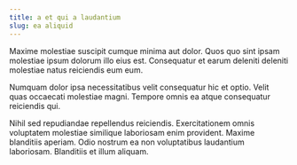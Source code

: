 ```yaml
---
title: a et qui a laudantium
slug: ea aliquid
---
```


Maxime molestiae suscipit cumque minima aut dolor. Quos quo sint ipsam molestiae ipsum dolorum illo eius est. Consequatur et earum deleniti deleniti molestiae natus reiciendis eum eum.

Numquam dolor ipsa necessitatibus velit consequatur hic et optio. Velit quas occaecati molestiae magni. Tempore omnis ea atque consequatur reiciendis qui.

Nihil sed repudiandae repellendus reiciendis. Exercitationem omnis voluptatem molestiae similique laboriosam enim provident. Maxime blanditiis aperiam. Odio nostrum ea non voluptatibus laudantium laboriosam. Blanditiis et illum aliquam.
